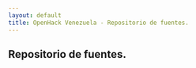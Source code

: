 ```yaml
---
layout: default
title: OpenHack Venezuela - Repositorio de fuentes.
---
```


## Repositorio de fuentes.

